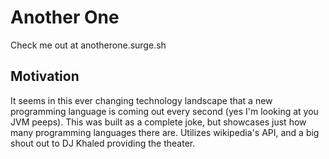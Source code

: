 # Another One

Check me out at anotherone.surge.sh

## Motivation

It seems in this ever changing technology landscape that a new programming language is coming out every second (yes I'm looking at you JVM peeps). This was built as a complete joke, but showcases just how many programming languages there are. Utilizes wikipedia's API, and a big shout out to DJ Khaled providing the theater.
